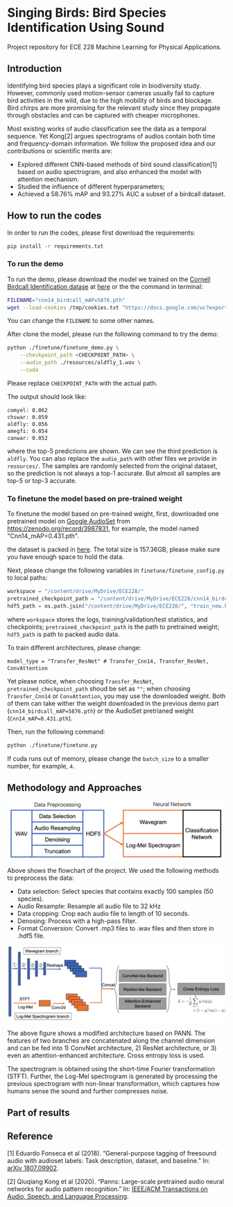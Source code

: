 # Singing Birds: Bird Species Identification Using Sound

Project repository for ECE 228 Machine Learning for Physical Applications. 

## Introduction

Identifying bird species plays a significant role in biodiversity study. However, commonly used motion-sensor cameras usually fail to capture bird activities in the wild, due to the high mobility of birds and blockage. Bird chirps are more promising for the relevant study since they propagate through obstacles and can be captured with cheaper microphones.

Most existing works of audio classification see the data as a temporal sequence. Yet Kong[2] argues spectrograms of audios contain both time and frequency-domain information. We follow the proposed idea and our contributions or scientific merits are:

+ Explored different CNN-based methods of bird sound classification[1] based on audio spectrogram, and also enhanced the model with attention mechanism.
+ Studied the influence of different hyperparameters;
+ Achieved a 58.76% mAP and 93.27% AUC a subset of a birdcall dataset.


## How to run the codes

In order to run the codes, please first download the requirements:

```bash
pip install -r requirements.txt
```

### To run the demo

To run the demo, please download the model we trained on the  [Cornell Birdcall Identification datase](https://www.kaggle.com/c/birdsong-recognition) at [here](https://drive.google.com/file/d/1T3LqRHuWRKqmSF1MnbWUMvMKCjS7zd1N/view?usp=sharing) or the the command in terminal:

```bash
FILENAME="cnn14_birdcall_mAP=5876.pth"
wget --load-cookies /tmp/cookies.txt "https://docs.google.com/uc?export=download&confirm=$(wget --quiet --save-cookies /tmp/cookies.txt --keep-session-cookies --no-check-certificate 'https://docs.google.com/uc?export=download&id=1T3LqRHuWRKqmSF1MnbWUMvMKCjS7zd1N' -O- | sed -rn 's/.*confirm=([0-9A-Za-z_]+).*/\1\n/p')&id=1T3LqRHuWRKqmSF1MnbWUMvMKCjS7zd1N" -O $FILENAME && rm -rf /tmp/cookies.txt
```

You can change the `FILENAME` to some other names.

After clone the model, please run the following command to try the demo:

```bash
python ./finetune/finetune_demo.py \
    --checkpoint_path <CHECKPOINT_PATH> \
    --audio_path ./resources/aldfly_1.wav \
    --cuda
```

Please replace `CHECKPOINT_PATH` with the actual path.

The output should look like:

```
comyel: 0.062
chswar: 0.059
aldfly: 0.056
amegfi: 0.054
canwar: 0.052
```

where the top-5 predictions are shown. We can see the third prediction is `aldfly`. You can also replace the `audio_path` with other files we provide in `resources/`. The samples are randomly selected from the original dataset, so the prediction is not always a top-1 accurate. But almost all samples are top-5 or top-3 accurate.

### To finetune the model based on pre-trained weight

To finetune the model based on pre-trained weight, first, downloaded one pretrained model on [Google AudioSet](https://research.google.com/audioset/) from https://zenodo.org/record/3987831, for example, the model named "Cnn14_mAP=0.431.pth". 

the dataset is packed in [here](https://drive.google.com/file/d/1S2212GKXDVNvz599yCP92egi79fu8lNc/view?usp=sharing). The total size is 157.36GB, please make sure you have enough space to hold the data.

Next, please change the following variables in `finetune/finetune_config.py` to local paths:
```python
workspace = "/content/drive/MyDrive/ECE228/"
pretrained_checkpoint_path = "/content/drive/MyDrive/ECE228/cnn14_birdcall_mAP=5876.pth"
hdf5_path = os.path.join("/content/drive/MyDrive/ECE228/", "train_new.hdf5")
```
where `workspace` stores the logs, training/validation/test statistics, and checkpoints; `pretrained_checkpoint_path` is the path to pretrained weight; `hdf5_path` is path to packed audio data.

To train different architectures, please change:
```
model_type = "Transfer_ResNet" # Transfer_Cnn14, Transfer_ResNet, ConvAttention
```
Yet please notice, when choosing `Transfer_ResNet`, `pretrained_checkpoint_path` shoud be set as `""`; when choosing `Transfer_Cnn14` or `ConvAttention`, you may use the downloaded weight. Both of them can take wither the weight downloaded in the previous demo part (`cnn14_birdcall_mAP=5876.pth`) or the AudioSet pretrianed weight (`Cnn14_mAP=0.431.pth`).

Then, run the following command:

```bash
python ./finetune/finetune.py
```

If cuda runs out of memory, please change the `batch_size` to a smaller number, for example, `4`.

## Methodology and Approaches

![Flowchart](/Figures/flowchart.png)

Above shows the flowchart of the project. We used the following methods to preprocess the data:

+ Data selection: Select species that contains exactly 100 samples (50 species).
+ Audio Resample: Resample all audio file to 32 kHz
+ Data cropping: Crop each audio file to length of 10 seconds.
+ Denosing: Process with a high-pass filter.
+ Format Conversion: Convert .mp3 files to .wav files and then store in .hdf5 file.

![Architecture](/Figures/architecture.png)

The above figure shows a modified architecture based on PANN. The features of two branches are concatenated along the channel dimension and can be fed into 1) ConvNet architecture, 2) ResNet architecture, or 3) even an attention-enhanced architecture. Cross entropy loss is used.

The spectrogram is obtained using the short-time Fourier transformation (STFT). Further, the Log-Mel spectrogram is generated by processing the previous spectrogram with non-linear transformation, which captures how humans sense the sound and further compresses noise.

## Part of results

## Reference

[1] Eduardo Fonseca et al (2018). “General-purpose tagging of freesound audio with audioset labels: Task description, dataset, and baseline.” In: [arXiv 1807.09902](https://arxiv.org/abs/1807.09902).

[2] Qiuqiang Kong et al (2020). “Panns: Large-scale pretrained audio neural networks for audio pattern recognition.” In: [IEEE/ACM Transactions on Audio, Speech, and Language Processing](https://arxiv.org/abs/1912.10211).